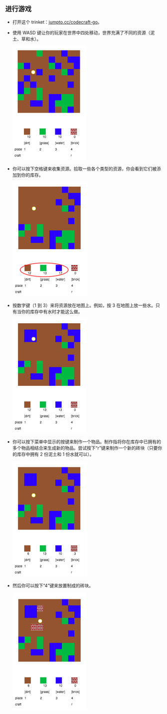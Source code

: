 ## 进行游戏



+ 打开这个 trinket：<a href="http://jumpto.cc/codecraft-go" target="_blank">jumpto.cc/codecraft-go</a>。 

+ 使用 WASD 键让你的玩家在世界中四处移动，世界充满了不同的资源（泥土、草和水）。

    ![screenshot](images/craft-move.png)

+ 你可以按下空格键来收集资源。拾取一些各个类型的资源，你会看到它们被添加到你的库存。

    ![screenshot](images/craft-pickup.png)

+ 按数字键（1 到 3）来将资源放在地图上。例如，按 3 在地图上放一些水。只有当你的库存中有水时才能这么做。

    ![screenshot](images/craft-place-water.png)

+ 你可以按下菜单中显示的按键来制作一个物品。制作指将你在库存中已拥有的多个物品相结合来生成新的物品。尝试按下“r”键来制作一个新的砖块（只要你的库存中拥有 2 份泥土和 1 份水就可以）。

    ![screenshot](images/craft-craft-brick.png)

+ 然后你可以按下“4”键来放置制成的砖块。

    ![screenshot](images/craft-place-brick.png)



